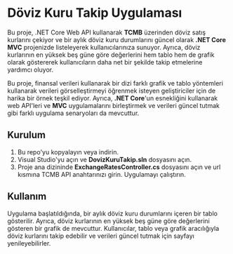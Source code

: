 
# Döviz Kuru Takip Uygulaması

Bu proje, .NET Core Web API kullanarak **TCMB** üzerinden döviz satış kurlarını çekiyor ve bir aylık döviz kuru durumlarını güncel olarak **.NET Core MVC** projenizde listeleyerek kullanıcılarınıza sunuyor. Ayrıca, döviz kurlarının en yüksek beş güne göre değerlerini hem tablo hem de grafik olarak göstererek kullanıcıların daha net bir şekilde takip etmelerine yardımcı oluyor.

Bu proje, finansal verileri kullanarak bir dizi farklı grafik ve tablo yöntemleri kullanarak verileri görselleştirmeyi öğrenmek isteyen geliştiriciler için de harika bir örnek teşkil ediyor. Ayrıca, **.NET Core**'un esnekliğini kullanarak web API'leri ve **MVC** uygulamalarını birleştirmek ve verileri güncel tutmak gibi farklı uygulama senaryoları da mevcuttur.

## Kurulum
1. Bu repo'yu kopyalayın veya indirin.
2. Visual Studio'yu açın ve **DovizKuruTakip.sln** dosyasını açın.
3. Proje ana dizininde **ExchangeRatesController.cs** dosyasını açın ve url kısmına TCMB API anahtarınızı girin.
   Uygulamayı çalıştırın.

## Kullanım
Uygulama başlatıldığında, bir aylık döviz kuru durumlarını içeren bir tablo gösterilir. Ayrıca, döviz kurlarının en yüksek beş güne göre değerlerini gösteren bir grafik de mevcuttur. Kullanıcılar, tablo veya grafik aracılığıyla döviz kurlarını takip edebilir ve verileri güncel tutmak için sayfayı yenileyebilirler.
